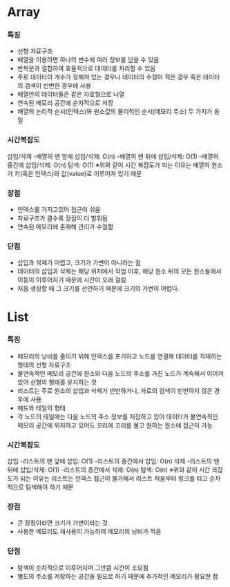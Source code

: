 # Array

 ### 특징
- 선형 자료구조
- 배열을 이용하면 하나의 변수에 여러 정보를 담을 수 있음
- 반복문과 결합하여 효율적으로 데이터를 처리할 수 있음
- 주로 데이터의 개수가 정해져 있는 경우나 데이터의 수정이 적은 경우 혹은 데이터의 검색이 빈번한 경우에 사용
- 배열안의 데이터들은 같은 자료형으로 나열
- 연속된 메모리 공간에 순차적으로 저장
- 배열의 논리적 순서(인덱스)와 원소값의 물리적인 순서(메모리 주소) 두 가지가 동일

### 시간복잡도
삽입/삭제
-배열의 맨 앞에 삽입/삭제: O(n)
-배열의 맨 뒤에 삽입/삭제: O(1)
-배열의 중간에 삽입/삭제: O(n)
탐색: O(1)
※위와 같이 시간 복잡도가 되는 이유는 배열의 원소가
키(혹은 인덱스)와 값(value)로 이루어져 있기 때문

### 장점
- 인덱스를 가지고있어 접근이 쉬움
- 자료구조가 클수록 장점이 더 발휘됨
- 연속된 메모리에 존재해 관리가 수월함

### 단점
- 삽입과 삭제가 어렵고, 크기가 가변이 아니라는 점
- 데이터의 삽입과 삭제는 해당 위치에서 작업 이후, 해당 원소 뒤의 모든 원소들에서 이동이 이루어지기 때문에 시간이 오래 걸림
- 처음 생성할 때 그 크기를 선언하기 때문에 크기의 가변이 어렵다.




# List

### 특징
- 메모리의 낭비를 줄이기 위해 인덱스를 포기하고 노드를 연결해 데이터를 적재하는 형태의 선형 자료구조
- 불연속적인 메모리 공간에 원소와 다음 노드의 주소를 가진 노드가 계속해서 이어져 있어 선형의 형태를 유지하는 것
- 리스트는 주로 원소의 삽입과 삭제가 빈번하거나, 자료의 검색이 빈번하지 않은 경우에 사용
- 헤드와 테일의 형태
- 각 노드의 테일에는 다음 노드의 주소 정보를 저장하고 있어 데이터가 불연속적인 메모리 공간에 위치하고 있어도 꼬리에 꼬리를 물고 원하는 원소에 접근이 가능

### 시간복잡도
삽입
-리스트의 맨 앞에 삽입: O(1)
-리스트의 중간에서 삽입: O(n)
삭제
-리스트의 맨 뒤에 삽입/삭제: O(1)
-리스트의 중간에서 삭제: O(n)
탐색: O(n)
※위와 같이 시간 복잡도가 되는 이유는 리스트는 인덱스 접근이 불가해서
리스트 처음부터 링크를 타고 순차적으로 탐색해야 하기 때문

### 장점
- 큰 장점이라면 크기가 가변이라는 것
- 사용한 메모리도 재사용이 가능하여 메모리의 낭비가 적음

### 단점
- 탐색이 순차적으로 이루어지며 그만큼 시간이 소요됨
- 별도의 주소를 저장하는 공간을 필요로 하기 때문에 추가적인 메모리가 필요한 점
